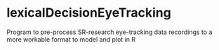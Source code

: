 # lexicalDecisionEyeTracking

Program to pre-process SR-research eye-tracking data recordings to a more workable format to model and plot in R

